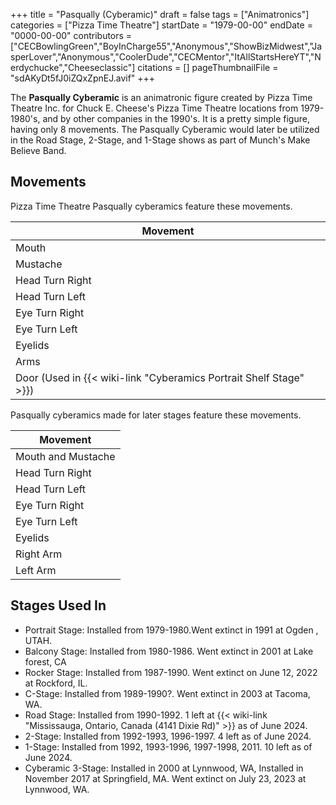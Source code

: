 +++
title = "Pasqually (Cyberamic)"
draft = false
tags = ["Animatronics"]
categories = ["Pizza Time Theatre"]
startDate = "1979-00-00"
endDate = "0000-00-00"
contributors = ["CECBowlingGreen","BoyInCharge55","Anonymous","ShowBizMidwest","JasperLover","Anonymous","CoolerDude","CECMentor","ItAllStartsHereYT","Nerdychucke","Cheeseclassic"]
citations = []
pageThumbnailFile = "sdAKyDt5fJ0iZQxZpnEJ.avif"
+++

The **Pasqually Cyberamic** is an animatronic figure created by Pizza Time Theatre Inc. for Chuck E. Cheese's Pizza Time Theatre locations from 1979-1980's, and by other companies in the 1990's. It is a pretty simple figure, having only 8 movements. The Pasqually Cyberamic would later be utilized in the Road Stage, 2-Stage, and 1-Stage shows as part of Munch's Make Believe Band.

## Movements

Pizza Time Theatre Pasqually cyberamics feature these movements.

| Movement                                                                 |
|--------------------------------------------------------------------------|
| Mouth                                                                    |
| Mustache                                                                 |
| Head Turn Right                                                          |
| Head Turn Left                                                           |
| Eye Turn Right                                                           |
| Eye Turn Left                                                            |
| Eyelids                                                                  |
| Arms                                                                     |
| Door (Used in {{< wiki-link "Cyberamics Portrait Shelf Stage" >}}) |

Pasqually cyberamics made for later stages feature these movements.

| Movement           |
|--------------------|
| Mouth and Mustache |
| Head Turn Right    |
| Head Turn Left     |
| Eye Turn Right     |
| Eye Turn Left      |
| Eyelids            |
| Right Arm          |
| Left Arm           |

## Stages Used In

- Portrait Stage: Installed from 1979-1980.Went extinct in 1991 at Ogden , UTAH.
- Balcony Stage: Installed from 1980-1986. Went extinct in 2001 at Lake forest, CA
- Rocker Stage: Installed from 1987-1990. Went extinct on June 12, 2022 at Rockford, IL.
- C-Stage: Installed from 1989-1990?. Went extinct in 2003 at Tacoma, WA.
- Road Stage: Installed from 1990-1992. 1 left at {{< wiki-link "Mississauga, Ontario, Canada (4141 Dixie Rd)" >}} as of June 2024.
- 2-Stage: Installed from 1992-1993, 1996-1997. 4 left as of June 2024.
- 1-Stage: Installed from 1992, 1993-1996, 1997-1998, 2011. 10 left as of June 2024.
- Cyberamic 3-Stage: Installed in 2000 at Lynnwood, WA, Installed in November 2017 at Springfield, MA. Went extinct on July 23, 2023 at Lynnwood, WA.